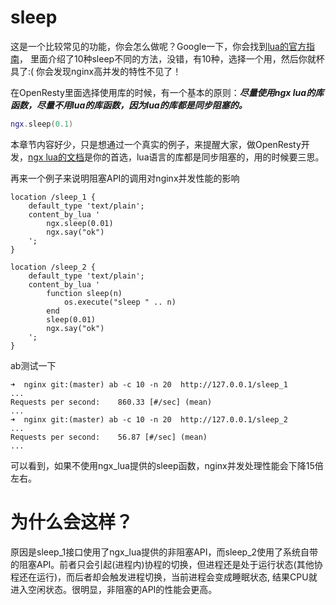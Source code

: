 # sleep
这是一个比较常见的功能，你会怎么做呢？Google一下，你会找到[lua的官方指南](http://lua-users.org/wiki/SleepFunction)，
里面介绍了10种sleep不同的方法，没错，有10种，选择一个用，然后你就杯具了:( 你会发现nginx高并发的特性不见了！

在OpenResty里面选择使用库的时候，有一个基本的原则：***尽量使用ngx lua的库函数，尽量不用lua的库函数，因为lua的库都是同步阻塞的。***
```lua
ngx.sleep(0.1)
```
本章节内容好少，只是想通过一个真实的例子，来提醒大家，做OpenResty开发，[ngx lua的文档](http://wiki.nginx.org/HttpLuaModule)是你的首选，lua语言的库都是同步阻塞的，用的时候要三思。

再来一个例子来说明阻塞API的调用对nginx并发性能的影响
```
location /sleep_1 {
    default_type 'text/plain';
    content_by_lua '
        ngx.sleep(0.01)
        ngx.say("ok")
    ';
}

location /sleep_2 {
    default_type 'text/plain';
    content_by_lua '
        function sleep(n)
            os.execute("sleep " .. n)
        end
        sleep(0.01)
        ngx.say("ok")
    ';
}
```

ab测试一下
```
➜  nginx git:(master) ab -c 10 -n 20  http://127.0.0.1/sleep_1
...
Requests per second:    860.33 [#/sec] (mean)
...
➜  nginx git:(master) ab -c 10 -n 20  http://127.0.0.1/sleep_2
...
Requests per second:    56.87 [#/sec] (mean)
...
```

可以看到，如果不使用ngx_lua提供的sleep函数，nginx并发处理性能会下降15倍左右。

# 为什么会这样？
原因是sleep_1接口使用了ngx_lua提供的非阻塞API，而sleep_2使用了系统自带的阻塞API。前者只会引起(进程内)协程的切换，但进程还是处于运行状态(其他协程还在运行)，而后者却会触发进程切换，当前进程会变成睡眠状态, 结果CPU就进入空闲状态。很明显，非阻塞的API的性能会更高。
